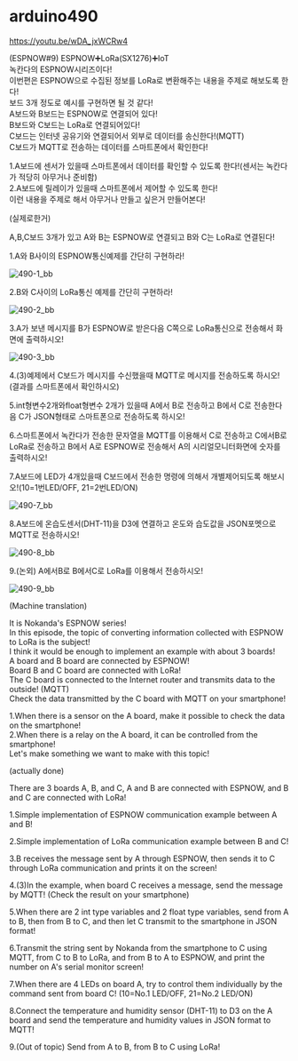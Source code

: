 # arduino490

https://youtu.be/wDA_jxWCRw4

(ESPNOW#9) ESPNOW➕LoRa(SX1276)➕IoT<BR>
녹칸다의 ESPNOW시리즈이다!<BR>
이번편은 ESPNOW으로 수집된 정보를 LoRa로 변환해주는 내용을 주제로 해보도록 한다!<BR>
보드 3개 정도로 예시를 구현하면 될 것 같다!<BR>
A보드와 B보드는 ESPNOW로 연결되어 있다!<BR>
B보드와 C보드는 LoRa로 연결되어있다!<BR>
C보드는 인터넷 공유기와 연결되어서 외부로 데이터를 송신한다!(MQTT)<BR>
C보드가 MQTT로 전송하는 데이터를 스마트폰에서 확인한다!<BR>

1.A보드에 센서가 있을때 스마트폰에서 데이터를 확인할 수 있도록 한다!(센서는 녹칸다가 적당히 아무거나 준비함)<BR>
2.A보드에 릴레이가 있을때 스마트폰에서 제어할 수 있도록 한다!<BR>
이런 내용을 주제로 해서 아무거나 만들고 싶은거 만들어본다!<BR>

(실제로한거)

A,B,C보드 3개가 있고 A와 B는 ESPNOW로 연결되고 B와 C는 LoRa로 연결된다!
  
1.A와 B사이의 ESPNOW통신예제를 간단히 구현하라!

![490-1_bb](https://user-images.githubusercontent.com/106683637/171861044-3b13a4d4-881b-4d36-9010-c9e38afd7a0a.jpg)
  
2.B와 C사이의 LoRa통신 예제를 간단히 구현하라!
  
![490-2_bb](https://user-images.githubusercontent.com/106683637/171861042-b53e1144-28de-46e1-ac34-89b4ae3ac946.jpg)

3.A가 보낸 메시지를 B가 ESPNOW로 받은다음 C쪽으로 LoRa통신으로 전송해서 화면에 출력하시오!

![490-3_bb](https://user-images.githubusercontent.com/106683637/171861039-d0dfd01f-92f6-4eff-9f8e-df5be78c1f82.jpg)
  
4.(3)예제에서 C보드가 메시지를 수신했을때 MQTT로 메시지를 전송하도록 하시오!(결과를 스마트폰에서 확인하시오)

5.int형변수2개와float형변수 2개가 있을때 A에서 B로 전송하고 B에서 C로 전송한다음 C가 JSON형태로 스마트폰으로 전송하도록 하시오!

6.스마트폰에서 녹칸다가 전송한 문자열을 MQTT를 이용해서 C로 전송하고 C에서B로 LoRa로 전송하고 B에서 A로 ESPNOW로 전송해서 A의 시리얼모니터화면에 숫자를 출력하시오!

7.A보드에 LED가 4개있을때 C보드에서 전송한 명령에 의해서 개별제어되도록 해보시오!(10=1번LED/OFF, 21=2번LED/ON)

![490-7_bb](https://user-images.githubusercontent.com/106683637/171861038-fff186f5-a4fc-436e-a742-df7f75cc897d.jpg)
  
8.A보드에 온습도센서(DHT-11)을 D3에 연결하고 온도와 습도값을 JSON포멧으로 MQTT로 전송하시오!

![490-8_bb](https://user-images.githubusercontent.com/106683637/171861037-e52ac59a-24e8-4f91-ac6f-3bc2ae01d6d4.jpg)
  
9.(논외) A에서B로 B에서C로 LoRa를 이용해서 전송하시오!
  
![490-9_bb](https://user-images.githubusercontent.com/106683637/171861029-92e870f0-967b-42ae-b146-87f56608f903.jpg)
  
  (Machine translation)

It is Nokanda's ESPNOW series!<BR>
In this episode, the topic of converting information collected with ESPNOW to LoRa is the subject!<BR>
I think it would be enough to implement an example with about 3 boards!<BR>
A board and B board are connected by ESPNOW!<BR>
Board B and C board are connected with LoRa!<BR>
The C board is connected to the Internet router and transmits data to the outside! (MQTT)<BR>
Check the data transmitted by the C board with MQTT on your smartphone!<BR>

1.When there is a sensor on the A board, make it possible to check the data on the smartphone!<BR>
2.When there is a relay on the A board, it can be controlled from the smartphone!<BR>
Let's make something we want to make with this topic!

(actually done)

There are 3 boards A, B, and C, A and B are connected with ESPNOW, and B and C are connected with LoRa!

1.Simple implementation of ESPNOW communication example between A and B!

2.Simple implementation of LoRa communication example between B and C!

3.B receives the message sent by A through ESPNOW, then sends it to C through LoRa communication and prints it on the screen!

4.(3)In the example, when board C receives a message, send the message by MQTT! (Check the result on your smartphone)

5.When there are 2 int type variables and 2 float type variables, send from A to B, then from B to C, and then let C transmit to the smartphone in JSON format!

6.Transmit the string sent by Nokanda from the smartphone to C using MQTT, from C to B to LoRa, and from B to A to ESPNOW, and print the number on A's serial monitor screen!

7.When there are 4 LEDs on board A, try to control them individually by the command sent from board C! (10=No.1 LED/OFF, 21=No.2 LED/ON)

8.Connect the temperature and humidity sensor (DHT-11) to D3 on the A board and send the temperature and humidity values ​​in JSON format to MQTT!

9.(Out of topic) Send from A to B, from B to C using LoRa!
